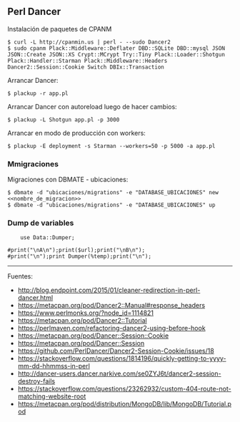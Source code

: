 ## Perl Dancer

Instalación de paquetes de CPANM

	$ curl -L http://cpanmin.us | perl - --sudo Dancer2
	$ sudo cpanm Plack::Middleware::Deflater DBD::SQLite DBD::mysql JSON JSON::Create JSON::XS Crypt::MCrypt Try::Tiny Plack::Loader::Shotgun Plack::Handler::Starman Plack::Middleware::Headers Dancer2::Session::Cookie Switch DBIx::Transaction

Arrancar Dancer:

	$ plackup -r app.pl

Arrancar Dancer con autoreload luego de hacer cambios:

	$ plackup -L Shotgun app.pl -p 3000

Arrancar en modo de producción con workers:

	$ plackup -E deployment -s Starman --workers=50 -p 5000 -a app.pl

### Mmigraciones

Migraciones con DBMATE - ubicaciones:

    $ dbmate -d "ubicaciones/migrations" -e "DATABASE_UBICACIONES" new <<nombre_de_migracion>>
    $ dbmate -d "ubicaciones/migrations" -e "DATABASE_UBICACIONES" up

### Dump de variables

		use Data::Dumper;

    #print("\nA\n");print($url);print("\nB\n");
    #print("\n");print Dumper(%temp);print("\n");

---

Fuentes:

+ http://blog.endpoint.com/2015/01/cleaner-redirection-in-perl-dancer.html
+ https://metacpan.org/pod/Dancer2::Manual#response_headers
+ https://www.perlmonks.org/?node_id=1114821
+ https://metacpan.org/pod/Dancer2::Tutorial
+ https://perlmaven.com/refactoring-dancer2-using-before-hook
+ https://metacpan.org/pod/Dancer::Session::Cookie
+ https://metacpan.org/pod/Dancer::Session
+ https://github.com/PerlDancer/Dancer2-Session-Cookie/issues/18
+ https://stackoverflow.com/questions/1814196/quickly-getting-to-yyyy-mm-dd-hhmmss-in-perl
+ http://dancer-users.dancer.narkive.com/se0ZYJ6t/dancer2-session-destroy-fails
+ https://stackoverflow.com/questions/23262932/custom-404-route-not-matching-website-root
+ https://metacpan.org/pod/distribution/MongoDB/lib/MongoDB/Tutorial.pod
